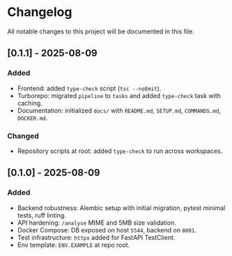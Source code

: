 # Changelog

All notable changes to this project will be documented in this file.

## [0.1.1] - 2025-08-09
### Added
- Frontend: added `type-check` script (`tsc --noEmit`).
- Turborepo: migrated `pipeline` to `tasks` and added `type-check` task with caching.
- Documentation: initialized `docs/` with `README.md`, `SETUP.md`, `COMMANDS.md`, `DOCKER.md`.

### Changed
- Repository scripts at root: added `type-check` to run across workspaces.

## [0.1.0] - 2025-08-09
### Added
- Backend robustness: Alembic setup with initial migration, pytest minimal tests, ruff linting.
- API hardening: `/analyse` MIME and 5MB size validation.
- Docker Compose: DB exposed on host `5544`, backend on `8001`.
- Test infrastructure: `httpx` added for FastAPI TestClient.
- Env template: `ENV.EXAMPLE` at repo root.

